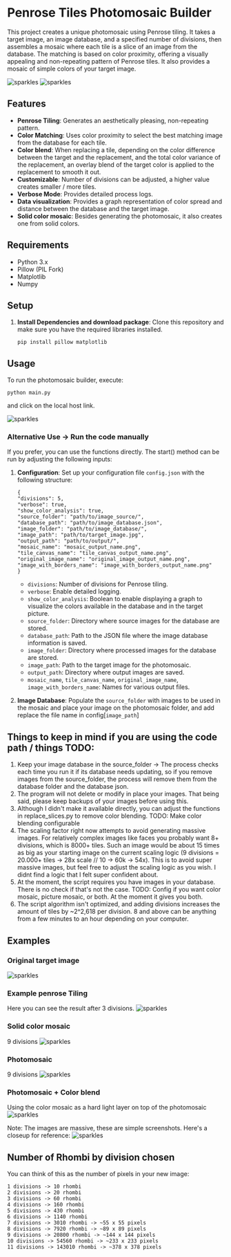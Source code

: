# Penrose Tiles Photomosaic Builder

This project creates a unique photomosaic using Penrose tiling. It takes a target image, an image database, and a specified number of divisions, then assembles a mosaic where each tile is a slice of an image from the database. The matching is based on color proximity, offering a visually appealing and non-repeating pattern of Penrose tiles. It also provides a mosaic of simple colors of your target image. 

![sparkles](test_images/screenshot_1.png)
![sparkles](test_images/screenshot_2.png)

## Features

- **Penrose Tiling**: Generates an aesthetically pleasing, non-repeating pattern.
- **Color Matching**: Uses color proximity to select the best matching image from the database for each tile.
- **Color blend**: When replacing a tile, depending on the color difference between the target and the replacement, and the total color variance of the replacement, an overlay blend of the target color is applied to the replacement to smooth it out. 
- **Customizable**: Number of divisions can be adjusted, a higher value creates smaller / more tiles. 
- **Verbose Mode**: Provides detailed process logs.
- **Data visualization**: Provides a graph representation of color spread and distance between the database and the target image. 
- **Solid color mosaic**: Besides generating the photomosaic, it also creates one from solid colors. 

## Requirements

- Python 3.x
- Pillow (PIL Fork)
- Matplotlib
- Numpy

## Setup

1. **Install Dependencies and download package**:
    Clone this repository and make sure you have the required libraries installed. 

    ```
    pip install pillow matplotlib 
    ```

## Usage

To run the photomosaic builder, execute:

```
python main.py
```
and click on the local host link. 

![sparkles](test_images/gradio_screenshot.png)

### Alternative Use -> Run the code manually
If you prefer, you can use the functions directly. The start() method can be run by adjusting the following inputs:

1. **Configuration**: Set up your configuration file `config.json` with the following structure:
    
    ```
   { 
    "divisions": 5, 
    "verbose": true, 
    "show_color_analysis": true,
    "source_folder": "path/to/image_source/", 
    "database_path": "path/to/image_database.json", 
    "image_folder": "path/to/image_database/", 
    "image_path": "path/to/target_image.jpg",
    "output_path": "path/to/output/", 
    "mosaic_name": "mosaic_output_name.png", 
    "tile_canvas_name": "tile_canvas_output_name.png", 
    "original_image_name": "original_image_output_name.png", 
    "image_with_borders_name": "image_with_borders_output_name.png"
   }
    ```
    - `divisions`: Number of divisions for Penrose tiling.
    - `verbose`: Enable detailed logging.
    - `show_color_analysis`: Boolean to enable displaying a graph to visualize the colors available in the database and in the target picture. 
    - `source_folder`: Directory where source images for the database are stored.
    - `database_path`: Path to the JSON file where the image database information is saved.
    - `image_folder`: Directory where processed images for the database are stored.
    - `image_path`: Path to the target image for the photomosaic.
    - `output_path`: Directory where output images are saved.
    - `mosaic_name`, `tile_canvas_name`, `original_image_name`, `image_with_borders_name`: Names for various output files.
2. **Image Database**: Populate the `source_folder` with images to be used in the mosaic and place your image on the photomosaic folder, and add replace the file name in config[`image_path`]
 
## Things to keep in mind if you are using the code path / things TODO:
1. Keep your image database in the source_folder -> The process checks each time you run it if its database needs updating, so if you remove images from the source_folder, the process will remove them from the database folder and the database json. 
2. The program will not delete or modify in place your images. That being said, please keep backups of your images before using this. 
3. Although I didn't make it available directly, you can adjust the functions in replace_slices.py to remove color blending. TODO: Make color blending configurable
4. The scaling factor right now attempts to avoid generating massive images. For relatively complex images like faces you probably want 8+ divisions, which is 8000+ tiles. Such an image would be about 15 times as big as your starting image on the current scaling logic (9 divisions = 20.000+ tiles -> 28x scale // 10 -> 60k -> 54x). This is to avoid super massive images, but feel free to adjust the scaling logic as you wish. I didnt find a logic that I felt super confident about. 
5. At the moment, the script requires you have images in your database. There is no check if that's not the case. TODO: Config if you want color mosaic, picture mosaic, or both. At the moment it gives you both. 
6. The script algorithm isn't optimized, and adding divisions increases the amount of tiles by ~2^2,618 per division. 8 and above can be anything from a few minutes to an hour depending on your computer. 

## Examples

### Original target image
![sparkles](test_images/example_target.png)

### Example penrose Tiling
Here you can see the result after 3 divisions. 
![sparkles](test_images/rhombi.png)

### Solid color mosaic 
9 divisions
![sparkles](test_images/example_output_1.png)

### Photomosaic
9 divisions
![sparkles](test_images/example_output_2.png)

### Photomosaic + Color blend
Using the color mosaic as a hard light layer on top of the photomosaic
![sparkles](test_images/example_output_3.png)

Note: The images are massive, these are simple screenshots. Here's a closeup for reference:
![sparkles](test_images/example_closeup.png)


## Number of Rhombi by division chosen
You can think of this as the number of pixels in your new image:

    1 divisions -> 10 rhombi
    2 divisions -> 20 rhombi
    3 divisions -> 60 rhombi
    4 divisions -> 160 rhombi
    5 divisions -> 430 rhombi
    6 divisions -> 1140 rhombi 
    7 divisions -> 3010 rhombi -> ~55 x 55 pixels
    8 divisions -> 7920 rhombi -> ~89 x 89 pixels
    9 divisions -> 20800 rhombi -> ~144 x 144 pixels
    10 divisions -> 54560 rhombi -> ~233 x 233 pixels
    11 divisions -> 143010 rhombi -> ~378 x 378 pixels